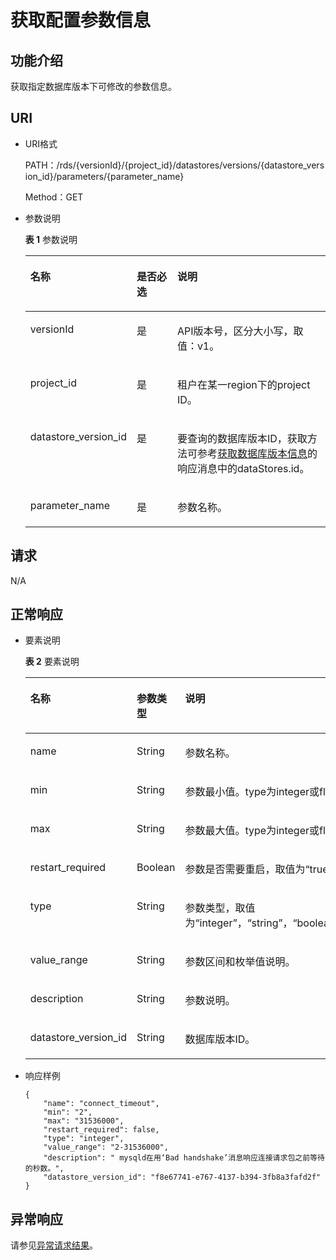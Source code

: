 # 获取配置参数信息<a name="zh-cn_topic_0034943370"></a>

## 功能介绍<a name="section4850156117316"></a>

获取指定数据库版本下可修改的参数信息。

## URI<a name="section28961517113719"></a>

-   URI格式

    PATH：/rds/\{versionId\}/\{project\_id\}/datastores/versions/\{datastore\_version\_id\}/parameters/\{parameter\_name\}

    Method：GET

-   参数说明

    **表 1**  参数说明

    <a name="table4657088"></a>
    <table><thead align="left"><tr id="row60083059"><th class="cellrowborder" valign="top" width="27.51%" id="mcps1.2.4.1.1"><p id="p34889605"><a name="p34889605"></a><a name="p34889605"></a>名称</p>
    </th>
    <th class="cellrowborder" valign="top" width="15.290000000000001%" id="mcps1.2.4.1.2"><p id="p7485743"><a name="p7485743"></a><a name="p7485743"></a>是否必选</p>
    </th>
    <th class="cellrowborder" valign="top" width="57.199999999999996%" id="mcps1.2.4.1.3"><p id="p2365466"><a name="p2365466"></a><a name="p2365466"></a>说明</p>
    </th>
    </tr>
    </thead>
    <tbody><tr id="row13212644152555"><td class="cellrowborder" valign="top" width="27.51%" headers="mcps1.2.4.1.1 "><p id="p413961015260"><a name="p413961015260"></a><a name="p413961015260"></a>versionId</p>
    </td>
    <td class="cellrowborder" valign="top" width="15.290000000000001%" headers="mcps1.2.4.1.2 "><p id="p6687298215260"><a name="p6687298215260"></a><a name="p6687298215260"></a>是</p>
    </td>
    <td class="cellrowborder" valign="top" width="57.199999999999996%" headers="mcps1.2.4.1.3 "><p id="p4800242215260"><a name="p4800242215260"></a><a name="p4800242215260"></a>API版本号，区分大小写，取值：v1。</p>
    </td>
    </tr>
    <tr id="row57385070"><td class="cellrowborder" valign="top" width="27.51%" headers="mcps1.2.4.1.1 "><p id="p17679057"><a name="p17679057"></a><a name="p17679057"></a>project_id</p>
    </td>
    <td class="cellrowborder" valign="top" width="15.290000000000001%" headers="mcps1.2.4.1.2 "><p id="p22717550"><a name="p22717550"></a><a name="p22717550"></a>是</p>
    </td>
    <td class="cellrowborder" valign="top" width="57.199999999999996%" headers="mcps1.2.4.1.3 "><p id="p28182251"><a name="p28182251"></a><a name="p28182251"></a>租户在某一region下的project ID。</p>
    </td>
    </tr>
    <tr id="row2864326155157"><td class="cellrowborder" valign="top" width="27.51%" headers="mcps1.2.4.1.1 "><p id="p41557789155220"><a name="p41557789155220"></a><a name="p41557789155220"></a>datastore_version_id</p>
    </td>
    <td class="cellrowborder" valign="top" width="15.290000000000001%" headers="mcps1.2.4.1.2 "><p id="p10737742155220"><a name="p10737742155220"></a><a name="p10737742155220"></a>是</p>
    </td>
    <td class="cellrowborder" valign="top" width="57.199999999999996%" headers="mcps1.2.4.1.3 "><p id="p64450739155220"><a name="p64450739155220"></a><a name="p64450739155220"></a>要查询的数据库版本ID，获取方法可参考<a href="获取数据库版本信息.md">获取数据库版本信息</a>的响应消息中的dataStores.id。</p>
    </td>
    </tr>
    <tr id="row2966082217239"><td class="cellrowborder" valign="top" width="27.51%" headers="mcps1.2.4.1.1 "><p id="p5371637317239"><a name="p5371637317239"></a><a name="p5371637317239"></a>parameter_name</p>
    </td>
    <td class="cellrowborder" valign="top" width="15.290000000000001%" headers="mcps1.2.4.1.2 "><p id="p5605898117239"><a name="p5605898117239"></a><a name="p5605898117239"></a>是</p>
    </td>
    <td class="cellrowborder" valign="top" width="57.199999999999996%" headers="mcps1.2.4.1.3 "><p id="p4448363017239"><a name="p4448363017239"></a><a name="p4448363017239"></a>参数名称。</p>
    </td>
    </tr>
    </tbody>
    </table>


## 请求<a name="section3074340117316"></a>

N/A

## 正常响应<a name="section28521534113742"></a>

-   要素说明

    **表 2**  要素说明

    <a name="table34207804"></a>
    <table><thead align="left"><tr id="row41360766"><th class="cellrowborder" valign="top" width="33.33333333333333%" id="mcps1.2.4.1.1"><p id="p61887768"><a name="p61887768"></a><a name="p61887768"></a>名称</p>
    </th>
    <th class="cellrowborder" valign="top" width="33.33333333333333%" id="mcps1.2.4.1.2"><p id="p46853302"><a name="p46853302"></a><a name="p46853302"></a>参数类型</p>
    </th>
    <th class="cellrowborder" valign="top" width="33.33333333333333%" id="mcps1.2.4.1.3"><p id="p37021121"><a name="p37021121"></a><a name="p37021121"></a>说明</p>
    </th>
    </tr>
    </thead>
    <tbody><tr id="row45920800"><td class="cellrowborder" valign="top" width="33.33333333333333%" headers="mcps1.2.4.1.1 "><p id="p45484399163245"><a name="p45484399163245"></a><a name="p45484399163245"></a>name</p>
    </td>
    <td class="cellrowborder" valign="top" width="33.33333333333333%" headers="mcps1.2.4.1.2 "><p id="p60357736163245"><a name="p60357736163245"></a><a name="p60357736163245"></a>String</p>
    </td>
    <td class="cellrowborder" valign="top" width="33.33333333333333%" headers="mcps1.2.4.1.3 "><p id="p57138453163245"><a name="p57138453163245"></a><a name="p57138453163245"></a>参数名称。</p>
    </td>
    </tr>
    <tr id="row49204239"><td class="cellrowborder" valign="top" width="33.33333333333333%" headers="mcps1.2.4.1.1 "><p id="p26120409"><a name="p26120409"></a><a name="p26120409"></a>min</p>
    </td>
    <td class="cellrowborder" valign="top" width="33.33333333333333%" headers="mcps1.2.4.1.2 "><p id="p35378404"><a name="p35378404"></a><a name="p35378404"></a>String</p>
    </td>
    <td class="cellrowborder" valign="top" width="33.33333333333333%" headers="mcps1.2.4.1.3 "><p id="p47078488"><a name="p47078488"></a><a name="p47078488"></a>参数最小值。type为integer或float会返回。</p>
    </td>
    </tr>
    <tr id="row21053208"><td class="cellrowborder" valign="top" width="33.33333333333333%" headers="mcps1.2.4.1.1 "><p id="p27588283"><a name="p27588283"></a><a name="p27588283"></a>max</p>
    </td>
    <td class="cellrowborder" valign="top" width="33.33333333333333%" headers="mcps1.2.4.1.2 "><p id="p20058459"><a name="p20058459"></a><a name="p20058459"></a>String</p>
    </td>
    <td class="cellrowborder" valign="top" width="33.33333333333333%" headers="mcps1.2.4.1.3 "><p id="p14122463"><a name="p14122463"></a><a name="p14122463"></a>参数最大值。type为integer或float会返回。</p>
    </td>
    </tr>
    <tr id="row23955898163837"><td class="cellrowborder" valign="top" width="33.33333333333333%" headers="mcps1.2.4.1.1 "><p id="p14276497163837"><a name="p14276497163837"></a><a name="p14276497163837"></a>restart_required</p>
    </td>
    <td class="cellrowborder" valign="top" width="33.33333333333333%" headers="mcps1.2.4.1.2 "><p id="p15545572163837"><a name="p15545572163837"></a><a name="p15545572163837"></a>Boolean</p>
    </td>
    <td class="cellrowborder" valign="top" width="33.33333333333333%" headers="mcps1.2.4.1.3 "><p id="p51231857163837"><a name="p51231857163837"></a><a name="p51231857163837"></a>参数是否需要重启，取值为“true”或“false”。</p>
    </td>
    </tr>
    <tr id="row66492344163847"><td class="cellrowborder" valign="top" width="33.33333333333333%" headers="mcps1.2.4.1.1 "><p id="p61560188163847"><a name="p61560188163847"></a><a name="p61560188163847"></a>type</p>
    </td>
    <td class="cellrowborder" valign="top" width="33.33333333333333%" headers="mcps1.2.4.1.2 "><p id="p20319368163847"><a name="p20319368163847"></a><a name="p20319368163847"></a>String</p>
    </td>
    <td class="cellrowborder" valign="top" width="33.33333333333333%" headers="mcps1.2.4.1.3 "><p id="p235445291837"><a name="p235445291837"></a><a name="p235445291837"></a>参数类型，取值为“integer”，“string”，“boolean”，“float”或“list”。</p>
    </td>
    </tr>
    <tr id="row56101210165444"><td class="cellrowborder" valign="top" width="33.33333333333333%" headers="mcps1.2.4.1.1 "><p id="p35148844165444"><a name="p35148844165444"></a><a name="p35148844165444"></a>value_range</p>
    </td>
    <td class="cellrowborder" valign="top" width="33.33333333333333%" headers="mcps1.2.4.1.2 "><p id="p28484120165444"><a name="p28484120165444"></a><a name="p28484120165444"></a>String</p>
    </td>
    <td class="cellrowborder" valign="top" width="33.33333333333333%" headers="mcps1.2.4.1.3 "><p id="p35363391145846"><a name="p35363391145846"></a><a name="p35363391145846"></a>参数区间和枚举值说明。</p>
    </td>
    </tr>
    <tr id="row2371826316552"><td class="cellrowborder" valign="top" width="33.33333333333333%" headers="mcps1.2.4.1.1 "><p id="p1213778316552"><a name="p1213778316552"></a><a name="p1213778316552"></a>description</p>
    </td>
    <td class="cellrowborder" valign="top" width="33.33333333333333%" headers="mcps1.2.4.1.2 "><p id="p4363632916552"><a name="p4363632916552"></a><a name="p4363632916552"></a>String</p>
    </td>
    <td class="cellrowborder" valign="top" width="33.33333333333333%" headers="mcps1.2.4.1.3 "><p id="p4488177616552"><a name="p4488177616552"></a><a name="p4488177616552"></a>参数说明。</p>
    </td>
    </tr>
    <tr id="row19561357163847"><td class="cellrowborder" valign="top" width="33.33333333333333%" headers="mcps1.2.4.1.1 "><p id="p41834487163847"><a name="p41834487163847"></a><a name="p41834487163847"></a>datastore_version_id</p>
    </td>
    <td class="cellrowborder" valign="top" width="33.33333333333333%" headers="mcps1.2.4.1.2 "><p id="p33150314163847"><a name="p33150314163847"></a><a name="p33150314163847"></a>String</p>
    </td>
    <td class="cellrowborder" valign="top" width="33.33333333333333%" headers="mcps1.2.4.1.3 "><p id="p820893163847"><a name="p820893163847"></a><a name="p820893163847"></a>数据库版本ID。</p>
    </td>
    </tr>
    </tbody>
    </table>


-   响应样例

    ```
    {
        "name": "connect_timeout",
        "min": "2",
        "max": "31536000",
        "restart_required": false,
        "type": "integer",
        "value_range": "2-31536000",
        "description": " mysqld在用‘Bad handshake’消息响应连接请求包之前等待的秒数。",
        "datastore_version_id": "f8e67741-e767-4137-b394-3fb8a3fafd2f"
    }
    ```


## 异常响应<a name="section51597550"></a>

请参见[异常请求结果](zh-cn_topic_0165937647.md)。

